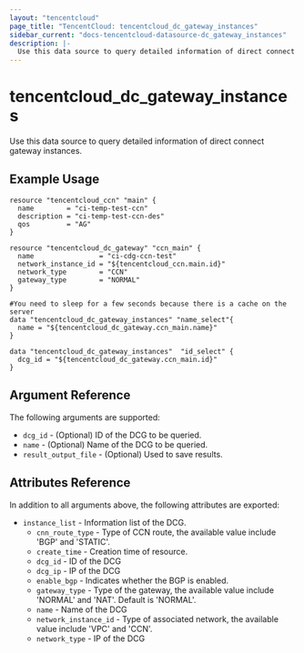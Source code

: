 ```yaml
---
layout: "tencentcloud"
page_title: "TencentCloud: tencentcloud_dc_gateway_instances"
sidebar_current: "docs-tencentcloud-datasource-dc_gateway_instances"
description: |-
  Use this data source to query detailed information of direct connect gateway instances.
---
```


# tencentcloud_dc_gateway_instances

Use this data source to query detailed information of direct connect gateway instances.

## Example Usage

```hcl
resource "tencentcloud_ccn" "main" {
  name        = "ci-temp-test-ccn"
  description = "ci-temp-test-ccn-des"
  qos         = "AG"
}

resource "tencentcloud_dc_gateway" "ccn_main" {
  name                = "ci-cdg-ccn-test"
  network_instance_id = "${tencentcloud_ccn.main.id}"
  network_type        = "CCN"
  gateway_type        = "NORMAL"
}

#You need to sleep for a few seconds because there is a cache on the server
data "tencentcloud_dc_gateway_instances" "name_select"{
  name = "${tencentcloud_dc_gateway.ccn_main.name}"
}

data "tencentcloud_dc_gateway_instances"  "id_select" {
  dcg_id = "${tencentcloud_dc_gateway.ccn_main.id}"
}
```

## Argument Reference

The following arguments are supported:

* `dcg_id` - (Optional) ID of the DCG to be queried.
* `name` - (Optional) Name of the DCG to be queried.
* `result_output_file` - (Optional) Used to save results.

## Attributes Reference

In addition to all arguments above, the following attributes are exported:

* `instance_list` - Information list of the DCG.
  * `cnn_route_type` - Type of CCN route, the available value include 'BGP' and 'STATIC'.
  * `create_time` - Creation time of resource.
  * `dcg_id` - ID of the DCG
  * `dcg_ip` - IP of the DCG
  * `enable_bgp` - Indicates whether the BGP is enabled.
  * `gateway_type` - Type of the gateway, the available value include 'NORMAL' and 'NAT'. Default is 'NORMAL'.
  * `name` - Name of the DCG
  * `network_instance_id` - Type of associated network, the available value include 'VPC' and 'CCN'.
  * `network_type` - IP of the DCG


